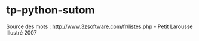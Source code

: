 # tp-python-sutom

Source des mots : http://www.3zsoftware.com/fr/listes.php - Petit Larousse Illustré 2007